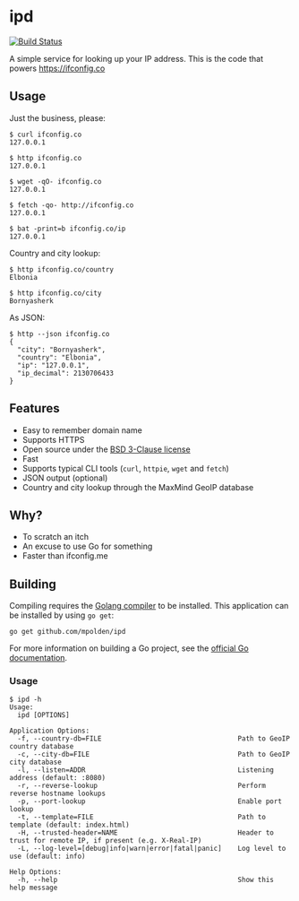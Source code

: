 # ipd

[![Build Status](https://travis-ci.org/mpolden/ipd.svg)](https://travis-ci.org/mpolden/ipd)

A simple service for looking up your IP address. This is the code that powers
https://ifconfig.co

## Usage

Just the business, please:

```
$ curl ifconfig.co
127.0.0.1

$ http ifconfig.co
127.0.0.1

$ wget -qO- ifconfig.co
127.0.0.1

$ fetch -qo- http://ifconfig.co
127.0.0.1

$ bat -print=b ifconfig.co/ip
127.0.0.1
```

Country and city lookup:

```
$ http ifconfig.co/country
Elbonia

$ http ifconfig.co/city
Bornyasherk
```

As JSON:

```
$ http --json ifconfig.co
{
  "city": "Bornyasherk",
  "country": "Elbonia",
  "ip": "127.0.0.1",
  "ip_decimal": 2130706433
}
```

## Features

* Easy to remember domain name
* Supports HTTPS
* Open source under the [BSD 3-Clause license](https://opensource.org/licenses/BSD-3-Clause)
* Fast
* Supports typical CLI tools (`curl`, `httpie`, `wget` and `fetch`)
* JSON output (optional)
* Country and city lookup through the MaxMind GeoIP database

## Why?

* To scratch an itch
* An excuse to use Go for something
* Faster than ifconfig.me

## Building

Compiling requires the [Golang compiler](https://golang.org/) to be installed.
This application can be installed by using `go get`:

`go get github.com/mpolden/ipd`

For more information on building a Go project, see the [official Go
documentation](https://golang.org/doc/code.html).

### Usage

```
$ ipd -h
Usage:
  ipd [OPTIONS]

Application Options:
  -f, --country-db=FILE                                  Path to GeoIP country database
  -c, --city-db=FILE                                     Path to GeoIP city database
  -l, --listen=ADDR                                      Listening address (default: :8080)
  -r, --reverse-lookup                                   Perform reverse hostname lookups
  -p, --port-lookup                                      Enable port lookup
  -t, --template=FILE                                    Path to template (default: index.html)
  -H, --trusted-header=NAME                              Header to trust for remote IP, if present (e.g. X-Real-IP)
  -L, --log-level=[debug|info|warn|error|fatal|panic]    Log level to use (default: info)

Help Options:
  -h, --help                                             Show this help message
```

